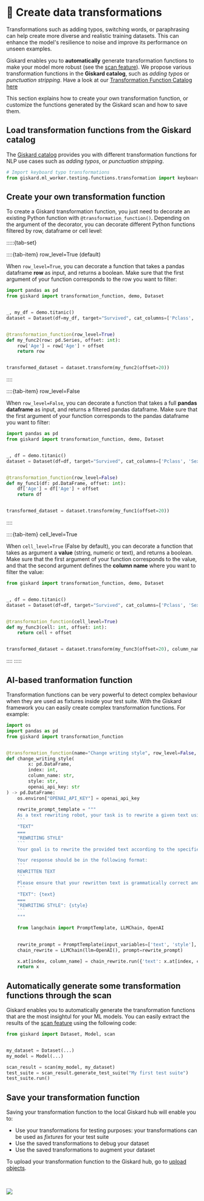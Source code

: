 # 🔄 Create data transformations

Transformations such as adding typos, switching words, or paraphrasing can help create more diverse and realistic training datasets. This can enhance the model's resilience to noise and improve its performance on unseen examples.

Giskard enables you to **automatically** generate transformation functions to make your model more robust (see the [scan feature](../scan/index.rst)). We propose various transformation functions in the **Giskard catalog**, such as *adding typos* or *punctuation
stripping*. Have a look at our [Transformation Function Catalog here](../../catalogs/transformation-function-catalog/index.rst)

This section explains how to create your own transformation function, or customize the functions generated by the Giskard scan and how to save them.

## Load transformation functions from the Giskard catalog

The [Giskard catalog](../../catalogs/transformation-function-catalog/index.rst) provides you with different transformation functions for NLP use cases such as *adding typos*, or *punctuation stripping*.

```python
# Import keyboard typo transformations
from giskard.ml_worker.testing.functions.transformation import keyboard_typo_transformation
```

## Create your own transformation function

To create a Giskard transformation function, you just need to decorate an existing Python function with `@transformation_function()`. Depending on the argument of the decorator, you can decorate different Python functions filtered by row, dataframe or cell level:

:::::{tab-set}

::::{tab-item} row_level=True (default)

When `row_level=True`, you can decorate a function that takes a pandas dataframe **row** as input, and returns a boolean. Make sure that the first argument of your function corresponds to the row you want to filter:

```python
import pandas as pd
from giskard import transformation_function, demo, Dataset


_, my_df = demo.titanic()
dataset = Dataset(df=my_df, target="Survived", cat_columns=['Pclass', 'Sex', "SibSp", "Parch", "Embarked"])


@transformation_function(row_level=True)
def my_func2(row: pd.Series, offset: int):
    row['Age'] = row['Age'] + offset
    return row


transformed_dataset = dataset.transform(my_func2(offset=20))
```

::::

::::{tab-item} row_level=False

When `row_level=False`, you can decorate a function that takes a full **pandas dataframe** as input, and returns a filtered pandas dataframe. Make sure that the first argument of your function corresponds to the pandas dataframe you want to filter:

```python
import pandas as pd
from giskard import transformation_function, demo, Dataset


_, df = demo.titanic()
dataset = Dataset(df=df, target="Survived", cat_columns=['Pclass', 'Sex', "SibSp", "Parch", "Embarked"])


@transformation_function(row_level=False)
def my_func1(df: pd.DataFrame, offset: int):
    df['Age'] = df['Age'] + offset
    return df


transformed_dataset = dataset.transform(my_func1(offset=20))
```

::::

::::{tab-item} cell_level=True

When `cell_level=True` (False by default), you can decorate a function that takes as argument a **value** (string, numeric or text), and returns a boolean. Make sure that the first argument of your function corresponds to the value, and that the second argument defines the **column name** where you want to filter the value:

```python
from giskard import transformation_function, demo, Dataset


_, df = demo.titanic()
dataset = Dataset(df=df, target="Survived", cat_columns=['Pclass', 'Sex', "SibSp", "Parch", "Embarked"])


@transformation_function(cell_level=True)
def my_func3(cell: int, offset: int):
    return cell + offset


transformed_dataset = dataset.transform(my_func3(offset=20), column_name='Age')
```

::::
:::::

## AI-based tranformation function

Transformation functions can be very powerful to detect complex behaviour when they are used as fixtures inside your test suite. With the Giskard framework you can easily create complex transformation functions. For example:

```python
import os
import pandas as pd
from giskard import transformation_function


@transformation_function(name="Change writing style", row_level=False, tags=['text'])
def change_writing_style(
        x: pd.DataFrame,
        index: int,
        column_name: str,
        style: str,
        openai_api_key: str
) -> pd.DataFrame:
    os.environ["OPENAI_API_KEY"] = openai_api_key
    
    rewrite_prompt_template = """
    As a text rewriting robot, your task is to rewrite a given text using a specified rewriting style. You will receive a prompt with the following format:
    ```
    "TEXT"
    ===
    "REWRITING STYLE"
    ```
    Your goal is to rewrite the provided text according to the specified style. The purpose of this task is to evaluate how the rewritten text will affect our machine learning models.

    Your response should be in the following format:
    ```
    REWRITTEN TEXT
    ```
    Please ensure that your rewritten text is grammatically correct and retains the meaning of the original text as much as possible. Good luck!
    ```
    "TEXT": {text}
    ===
    "REWRITING STYLE": {style}
    ```
    """

    from langchain import PromptTemplate, LLMChain, OpenAI

    
    rewrite_prompt = PromptTemplate(input_variables=['text', 'style'], template=rewrite_prompt_template)
    chain_rewrite = LLMChain(llm=OpenAI(), prompt=rewrite_prompt)

    x.at[index, column_name] = chain_rewrite.run({'text': x.at[index, column_name], 'style': style})
    return x
```
## Automatically generate some transformation functions through the scan

Giskard enables you to automatically generate the transformation functions that are the most insightul for your ML models. You can easily extract the results of the [scan feature](../scan/index.rst) using the following code:

```python
from giskard import Dataset, Model, scan


my_dataset = Dataset(...)
my_model = Model(...)

scan_result = scan(my_model, my_dataset)
test_suite = scan_result.generate_test_suite("My first test suite")
test_suite.run()
```

## Save your transformation function

Saving your transformation function to the local Giskard hub will enable you to:

* Use your transformations for testing purposes: your transformations can be used as *fixtures* for your test suite
* Use the saved transformations to debug your dataset
* Use the saved transformations to augment your dataset

To upload your transformation function to the Giskard hub, go to [upload objects](../upload/index.md).

<br>

  ![](../../_static/catalog_example.png)
